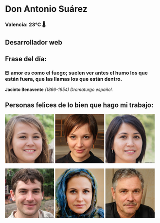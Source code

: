 # Don Antonio Suárez
### Valencia:  23°C 🌡️
## Desarrollador web
## Frase del día:
<!-- START QUOTE -->
### El amor es como el fuego; suelen ver antes el humo los que están fuera, que las llamas los que están dentro.
**Jacinto Benavente** *(1866-1954) Dramaturgo español.*
<!-- END QUOTE -->






## Personas felices de lo bien que hago mi trabajo:

<p float="left">
  <img src="src/image_0.png" width="32%" />
  <img src="src/image_1.png" width="32%" /> 
  <img src="src/image_2.png" width="32%" />
</p>
<p float="left">
  <img src="src/image_3.png" width="32%" />
  <img src="src/image_4.png" width="32%" /> 
  <img src="src/image_5.png" width="32%" />
</p>